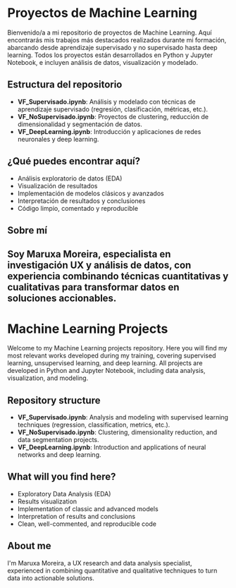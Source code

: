 # Proyectos de Machine Learning

Bienvenido/a a mi repositorio de proyectos de Machine Learning. Aquí encontrarás mis trabajos más destacados realizados durante mi formación, abarcando desde aprendizaje supervisado y no supervisado hasta deep learning. Todos los proyectos están desarrollados en Python y Jupyter Notebook, e incluyen análisis de datos, visualización y modelado.

## Estructura del repositorio

- **VF_Supervisado.ipynb**: Análisis y modelado con técnicas de aprendizaje supervisado (regresión, clasificación, métricas, etc.).
- **VF_NoSupervisado.ipynb**: Proyectos de clustering, reducción de dimensionalidad y segmentación de datos.
- **VF_DeepLearning.ipynb**: Introducción y aplicaciones de redes neuronales y deep learning.

## ¿Qué puedes encontrar aquí?

- Análisis exploratorio de datos (EDA)
- Visualización de resultados
- Implementación de modelos clásicos y avanzados
- Interpretación de resultados y conclusiones
- Código limpio, comentado y reproducible

## Sobre mí

Soy Maruxa Moreira, especialista en investigación UX y análisis de datos, con experiencia combinando técnicas cuantitativas y cualitativas para transformar datos en soluciones accionables.
---

# Machine Learning Projects

Welcome to my Machine Learning projects repository. Here you will find my most relevant works developed during my training, covering supervised learning, unsupervised learning, and deep learning. All projects are developed in Python and Jupyter Notebook, including data analysis, visualization, and modeling.

## Repository structure

- **VF_Supervisado.ipynb**: Analysis and modeling with supervised learning techniques (regression, classification, metrics, etc.).
- **VF_NoSupervisado.ipynb**: Clustering, dimensionality reduction, and data segmentation projects.
- **VF_DeepLearning.ipynb**: Introduction and applications of neural networks and deep learning.

## What will you find here?

- Exploratory Data Analysis (EDA)
- Results visualization
- Implementation of classic and advanced models
- Interpretation of results and conclusions
- Clean, well-commented, and reproducible code

## About me

I'm Maruxa Moreira, a UX research and data analysis specialist, experienced in combining quantitative and qualitative techniques to turn data into actionable solutions.
